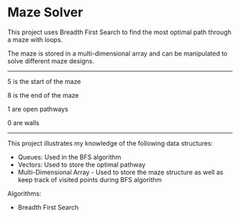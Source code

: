 # Maze Solver

This project uses Breadth First Search to find the most optimal path through a maze with loops.

The maze is stored in a multi-dimensional array and can be manipulated to solve different maze designs.

---

5 is the start of the maze

8 is the end of the maze

1 are open pathways

0 are walls

---

This project illustrates my knowledge of the following data structures:
- Queues: Used in the BFS algorithm
- Vectors: Used to store the optimal pathway
- Multi-Dimensional Array - Used to store the maze structure as well as keep track of visited points during BFS algorithm

Algorithms:
- Breadth First Search
